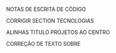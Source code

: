 NOTAS DE ESCRITA DE CÓDIGO

CORRIGIR SECTION TECNOLOGIAS

ALINHAS TITULO PROJETOS AO CENTRO

CORREÇÃO DE TEXTO SOBRE

